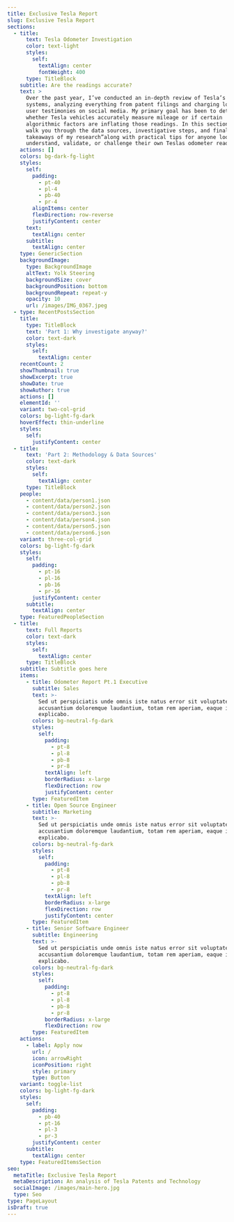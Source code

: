 ```yaml
---
title: Exclusive Tesla Report
slug: Exclusive Tesla Report
sections:
  - title:
      text: Tesla Odometer Investigation
      color: text-light
      styles:
        self:
          textAlign: center
          fontWeight: 400
      type: TitleBlock
    subtitle: Are the readings accurate?
    text: >
      Over the past year, I’ve conducted an in-depth review of Tesla’s odometer
      systems, analyzing everything from patent filings and charging logs to
      user testimonies on social media. My primary goal has been to determine
      whether Tesla vehicles accurately measure mileage or if certain
      algorithmic factors are inflating those readings. In this section, Ill
      walk you through the data sources, investigative steps, and final
      takeaways of my research”along with practical tips for anyone looking to
      understand, validate, or challenge their own Teslas odometer readings.
    actions: []
    colors: bg-dark-fg-light
    styles:
      self:
        padding:
          - pt-40
          - pl-4
          - pb-40
          - pr-4
        alignItems: center
        flexDirection: row-reverse
        justifyContent: center
      text:
        textAlign: center
      subtitle:
        textAlign: center
    type: GenericSection
    backgroundImage:
      type: BackgroundImage
      altText: Yolk Steering
      backgroundSize: cover
      backgroundPosition: bottom
      backgroundRepeat: repeat-y
      opacity: 10
      url: /images/IMG_0367.jpeg
  - type: RecentPostsSection
    title:
      type: TitleBlock
      text: 'Part 1: Why investigate anyway?'
      color: text-dark
      styles:
        self:
          textAlign: center
    recentCount: 2
    showThumbnail: true
    showExcerpt: true
    showDate: true
    showAuthor: true
    actions: []
    elementId: ''
    variant: two-col-grid
    colors: bg-light-fg-dark
    hoverEffect: thin-underline
    styles:
      self:
        justifyContent: center
  - title:
      text: 'Part 2: Methodology & Data Sources'
      color: text-dark
      styles:
        self:
          textAlign: center
      type: TitleBlock
    people:
      - content/data/person1.json
      - content/data/person2.json
      - content/data/person3.json
      - content/data/person4.json
      - content/data/person5.json
      - content/data/person6.json
    variant: three-col-grid
    colors: bg-light-fg-dark
    styles:
      self:
        padding:
          - pt-16
          - pl-16
          - pb-16
          - pr-16
        justifyContent: center
      subtitle:
        textAlign: center
    type: FeaturedPeopleSection
  - title:
      text: Full Reports
      color: text-dark
      styles:
        self:
          textAlign: center
      type: TitleBlock
    subtitle: Subtitle goes here
    items:
      - title: Odometer Report Pt.1 Executive
        subtitle: Sales
        text: >-
          Sed ut perspiciatis unde omnis iste natus error sit voluptatem
          accusantium doloremque laudantium, totam rem aperiam, eaque ipsa quae.
          explicabo.
        colors: bg-neutral-fg-dark
        styles:
          self:
            padding:
              - pt-8
              - pl-8
              - pb-8
              - pr-8
            textAlign: left
            borderRadius: x-large
            flexDirection: row
            justifyContent: center
        type: FeaturedItem
      - title: Open Source Engineer
        subtitle: Marketing
        text: >-
          Sed ut perspiciatis unde omnis iste natus error sit voluptatem
          accusantium doloremque laudantium, totam rem aperiam, eaque ipsa quae.
          explicabo.
        colors: bg-neutral-fg-dark
        styles:
          self:
            padding:
              - pt-8
              - pl-8
              - pb-8
              - pr-8
            textAlign: left
            borderRadius: x-large
            flexDirection: row
            justifyContent: center
        type: FeaturedItem
      - title: Senior Software Engineer
        subtitle: Engineering
        text: >-
          Sed ut perspiciatis unde omnis iste natus error sit voluptatem
          accusantium doloremque laudantium, totam rem aperiam, eaque ipsa quae.
          explicabo.
        colors: bg-neutral-fg-dark
        styles:
          self:
            padding:
              - pt-8
              - pl-8
              - pb-8
              - pr-8
            borderRadius: x-large
            flexDirection: row
        type: FeaturedItem
    actions:
      - label: Apply now
        url: /
        icon: arrowRight
        iconPosition: right
        style: primary
        type: Button
    variant: toggle-list
    colors: bg-light-fg-dark
    styles:
      self:
        padding:
          - pb-40
          - pt-16
          - pl-3
          - pr-3
        justifyContent: center
      subtitle:
        textAlign: center
    type: FeaturedItemsSection
seo:
  metaTitle: Exclusive Tesla Report
  metaDescription: An analysis of Tesla Patents and Technology
  socialImage: /images/main-hero.jpg
  type: Seo
type: PageLayout
isDraft: true
---
```

